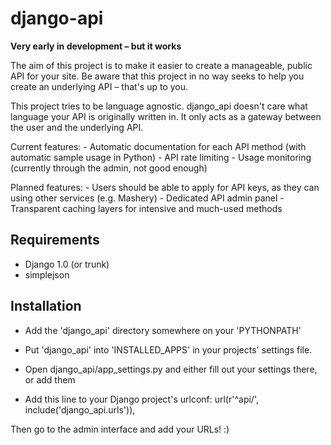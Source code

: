 # django-api
**Very early in development – but it works**

The aim of this project is to make it easier to create a manageable, public API for your site.
Be aware that this project in no way seeks to help you create an underlying API – that's up to you.

This project tries to be language agnostic. django_api doesn't care what language your API is originally written in. It only acts as a gateway between the user and the underlying API.

Current features:
    - Automatic documentation for each API method (with automatic sample usage in Python)
    - API rate limiting
    - Usage monitoring (currently through the admin, not good enough)

Planned features:
    - Users should be able to apply for API keys, as they can using other services (e.g. Mashery)
    - Dedicated API admin panel
    - Transparent caching layers for intensive and much-used methods




## Requirements
- Django 1.0 (or trunk)
- simplejson

## Installation
- Add the 'django_api' directory somewhere on your 'PYTHONPATH'
- Put 'django_api' into 'INSTALLED_APPS' in your projects' settings file.
- Open django_api/app_settings.py and either fill out your settings there, or add them

- Add this line to your Django project's urlconf: 
    url(r'^api/', include('django_api.urls')),

Then go to the admin interface and add your URLs! :)